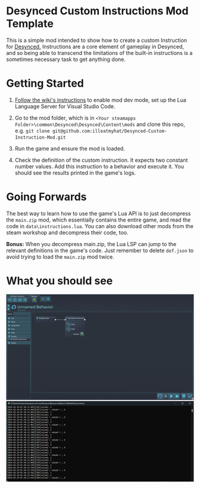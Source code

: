 # Desynced Custom Instructions Mod Template
This is a simple mod intended to show how to create a custom Instruction for [Desynced.](https://store.steampowered.com/app/1450900/Desynced_Autonomous_Colony_Simulator/)
Instructions are a core element of gameplay in Desynced, and so being able to transcend the limitations of the built-in instructions is a sometimes necessary task to get anything done.

# Getting Started
1. [Follow the wiki's instructions](https://wiki.desyncedgame.com/Modding#Mod_Developer_Mode) to enable mod dev mode, set up the Lua Language Server for Visual Studio Code.

2. Go to the mod folder, which is in `<Your steamapps Folder>\common\Desynced\Desynced\Content\mods` and clone this repo, e.g. `git clone git@github.com:illeatmyhat/Desynced-Custom-Instruction-Mod.git`

3. Run the game and ensure the mod is loaded.

4. Check the definition of the custom instruction. It expects two constant number values. Add this instruction to a behavior and execute it. You should see the results printed in the game's logs.

# Going Forwards
The best way to learn how to use the game's Lua API is to just decompress the `main.zip` mod, which essentially contains the entire game, and read the code in `data\instructions.lua`. You can also download other mods from the steam workshop and decompress their code, too.

**Bonus:** When you decompress main.zip, the Lua LSP can jump to the relevant definitions in the game's code. Just remember to delete `def.json` to avoid trying to load the `main.zip` mod twice.

# What you should see
![Shown in the Behavior Editor](image.png)
![Shown in the logs](image-1.png)